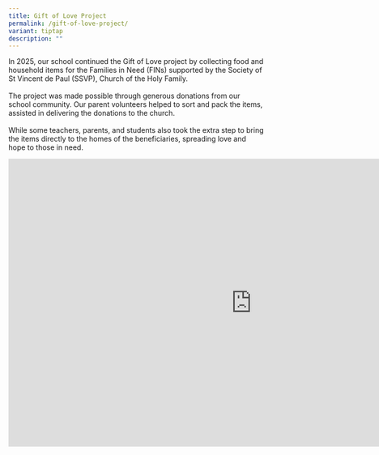 ```yaml
---
title: Gift of Love Project
permalink: /gift-of-love-project/
variant: tiptap
description: ""
---
```

<p>In 2025, our school continued the Gift of Love project by collecting food
and household items for the Families in Need (FINs) supported by the Society
of St Vincent de Paul (SSVP), Church of the Holy Family.
<br>
<br>The project was made possible through generous donations from our school
community. Our parent volunteers helped to sort and pack the items, assisted
in delivering the donations to the church.
<br>
<br>While some teachers, parents, and students also took the extra step to
bring the items directly to the homes of the beneficiaries, spreading love
and hope to those in need.</p>
<div class="iframe-wrapper">
<iframe height="569" width="960" allowfullscreen="true" frameborder="0" src="https://docs.google.com/presentation/d/e/2PACX-1vRbDX99LmZk_UkTqUp55G2ynvFiiPd-debZnOh0YGKePIoqBwZMKi-EDqMxj84iJhsdwf-x2BKLCRxI/pubembed?start=true&amp;loop=true&amp;delayms=5000"></iframe>
</div>
<p></p>